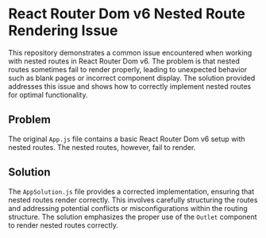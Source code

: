 # React Router Dom v6 Nested Route Rendering Issue

This repository demonstrates a common issue encountered when working with nested routes in React Router Dom v6.  The problem is that nested routes sometimes fail to render properly, leading to unexpected behavior such as blank pages or incorrect component display.  The solution provided addresses this issue and shows how to correctly implement nested routes for optimal functionality. 

## Problem

The original `App.js` file contains a basic React Router Dom v6 setup with nested routes. The nested routes, however, fail to render. 

## Solution

The `AppSolution.js` file provides a corrected implementation, ensuring that nested routes render correctly.  This involves carefully structuring the routes and addressing potential conflicts or misconfigurations within the routing structure.  The solution emphasizes the proper use of the `Outlet` component to render nested routes correctly.